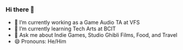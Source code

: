 ### Hi there 👋


- 🔭 I’m currently working as a Game Audio TA at VFS
- 🌱 I’m currently learning Tech Arts at BCIT
- 💬 Ask me about Indie Games, Studio Ghibli Films, Food, and Travel 
- 😄 Pronouns: He/Him

<!--
**andmedpin/andmedpin** is a ✨ _special_ ✨ repository because its `README.md` (this file) appears on your GitHub profile.

Here are some ideas to get you started:

- 🔭 I’m currently working on ...
- 🌱 I’m currently learning ...
- 👯 I’m looking to collaborate on ...
- 🤔 I’m looking for help with ...
- 💬 Ask me about ...
- 📫 How to reach me: ...
- 😄 Pronouns: ...
- ⚡ Fun fact: ...
-->

